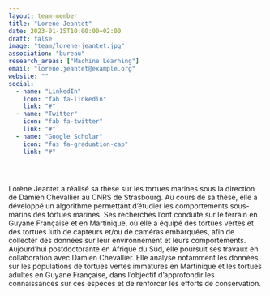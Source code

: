 ```yaml
---
layout: team-member
title: "Lorene Jeantet"
date: 2023-01-15T10:00:00+02:00
draft: false
image: "team/lorene-jeantet.jpg"
association: "bureau"
research_areas: ["Machine Learning"]
email: "lorene.jeantet@example.org"
website: ""
social:
  - name: "LinkedIn"
    icon: "fab fa-linkedin"
    link: "#"
  - name: "Twitter"
    icon: "fab fa-twitter"
    link: "#"
  - name: "Google Scholar"
    icon: "fas fa-graduation-cap"
    link: "#"


---
```


Lorène Jeantet a réalisé sa thèse sur les tortues marines sous la direction de Damien Chevallier au CNRS de Strasbourg. Au cours de sa thèse, elle a développé un algorithme permettant d’étudier les comportements sous-marins des tortues marines. Ses recherches l’ont conduite sur le terrain en Guyane Française et en Martinique, où elle a équipé des tortues vertes et des tortues luth de capteurs et/ou de caméras embarquées, afin de collecter des données sur leur environnement et leurs comportements. Aujourd’hui postdoctorante en Afrique du Sud, elle poursuit ses travaux en collaboration avec Damien Chevallier. Elle analyse notamment les données sur les populations de tortues vertes immatures en Martinique et les tortues adultes en Guyane Française, dans l’objectif d’approfondir les connaissances sur ces espèces et de renforcer les efforts de conservation.
